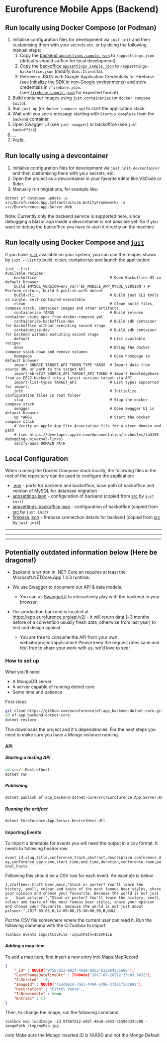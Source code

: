 # Eurofurence Mobile Apps (Backend)

## Run locally using Docker Compose (or Podman)

1. Initialise configuration files for development via `just init` and then customising them with your secrets etc. or by doing the following, manual steps:
   1. Copy the [backend `appsettings.sample.json`](src/Eurofurence.App.Server.Web/appsettings.sample.json) to `/appsettings.json` (defaults should suffice for local development).
   2. Copy the [backoffice `appsettings.sample.json`](src/Eurofurence.App.Backoffice/wwwroot/appsettings.sample.json) to `/appsettings-backoffice.json` (modify `Oidc.ClientId`).
   3. Retrieve a JSON with Google Application Credentials for Firebase (see [Initialize the SDK in non-Google environments](https://firebase.google.com/docs/admin/setup#initialize_the_sdk_in_non-google_environments)) and store credentials in `/firebase.json`.  
   (see [`firebase.sample.json`](src/Eurofurence.App.Server.Web/firebase.sample.json) for expected format)
2. Build container images using `just containerize` (or `docker compose build`).
3. Run `just up` (or `docker compose up`) to start the application stack.
4. Wait until you see a message starting with `Startup complete` from the `backend` container.
5. Open Swagger UI (see `just swagger`) or backoffice (see `just backoffice`).
6. …
7. Profit.

## Run locally using a devcontainer

1. Initialise configuration files for development via `just init-devcontainer` and then customising them with your secrets, etc.
2. Open the project as a devcontainer in your favorite editor like VSCode or Rider.
3. Manually run migrations, for example like:
```
dotnet ef database update -p src/Eurofurence.App.Infrastructure.EntityFramework/ -s src/Eurofurence.App.Server.Web
```

Note:
Currently only the backend service is supported here, since debugging a blazor app inside a devcontainer is not possible yet.
So if you want to debug the backoffice you have to start it directly on the machine. 

## Run locally using Docker Compose and [`just`](https://github.com/casey/just)

If you have [`just`](https://github.com/casey/just) available on your system, you can use the recipes shown by `just --list` to build, clean, containerize and launch the application:

```plain
just --list
Available recipes:
    backoffice                                 # Open Backoffice UI in default browser
    build $MYSQL_VERSION=env_var('EF_MOBILE_APP_MYSQL_VERSION') # Perform restore, build & publish with dotnet
    build-cli                                  # Build just CLI tools as single, self-contained executable
    clean                                      # Clean build files, compose stack, container images and other artifacts
    containerize *ARGS                         # Build release container using spec from docker-compose.yml
    containerize-backoffice-dev                # Build sdk container for backoffice without executing second stage
    containerize-dev                           # Build sdk container for backend without executing second stage
    default                                    # List available recipes
    down                                       # Bring the docker compose stack down and remove volumes
    homepage                                   # Open homepage in default browser
    import SOURCE TARGET_API TOKEN TYPE *ARGS  # Import data from source URL or path to the target API.
    import-kb-ef27 SOURCE_API TARGET_API TOKEN # Import knowledgebase from an EF27 backend into a latest version target via API.
    import-list-types TARGET_API               # List types supported for import.
    init                                       # Initialize configuration files in root folder
    stop                                       # Stop the docker compose stack
    swagger                                    # Open Swagger UI in default browser
    up *ARGS                                   # Start the docker compose stack
    # Verify an Apple App Site Association file for a given domain and path
    # (see https://developer.apple.com/documentation/technotes/tn3155-debugging-universal-links)
    verify-aasa DOMAIN PATH

```

## Local Configuration

When running the Docker Compose stack locally, the following files in the root of the repository can be used to configure the application:

* [.env](/.env) - ports for backend and backoffice, base path of backoffice and version of MySQL for database migration
* [appsettings.json](/appsettings.json) - configuration of backend (copied from [src](/src/Eurofurence.App.Server.Web/appsettings.sample.json) by `just init`)
* [appsettings-backoffice.json](/appsettings-backoffice.json) - configuration of backoffice (copied from [src](/src/Eurofurence.App.Backoffice/wwwroot/appsettings.sample.json) by `just init`)
* [firebase.json](/firebase.json) - firebase connection details for backend (copied from [src](/src/Eurofurence.App.Server.Web/firebase.sample.json) by `just init`)

_________________
_________________
_________________

## Potentially outdated information below (Here be dragons!)

* Backend is written in .NET Core an requires at least the Microsoft.NETCore.App 1.0.3 runtime.

* We use Swagger to document our API & data models.
  * You can us [SwaggerUI](https://app.eurofurence.org/swagger/v2/ui/) to interactively play with the backend in your browser.

* Our production backend is located at <https://app.eurofurence.org/api/v2/> - it will return data (~3 months before of a convention usually fresh data, otherwise from last year) to test and design against.
  * You are free to consume the API from your own website/project/application! Please keep the request rates sane and feel free to share your work with us, we'd love to see!

### How to set up

What you'll need

* A MongoDB server
* A server capable of running dotnet core
* Some time and patience

First steps

```bash
git clone https://github.com/eurofurence/ef-app_backend-dotnet-core.git
cd ef-app_backend-dotnet-core
dotnet restore
```

This downloads the project and it's dependencies. For the next steps you need to make sure you have a Mongo instance running.

#### API

##### Starting a testing API

```bash
cd src/*.Kestrelhost
dotnet run
```

##### Publishing

```bash
dotnet publish ef-app_backend-dotnet-core/src/Eurofurence.App.Server.KestrelHost/Eurofurence.App.Server.KestrelHost.csproj --output "pwd/artifacts" —configuration Release —framework netcoreapp2.0
```

##### Running the artifact

```bash
dotnet Eurofurence.App.Server.KestrelHost.dll
```

#### Importing Events

To import a timetable for events you will need the output in a csv format. It needs to following header row.

`event_id,slug,title,conference_track,abstract,description,conference_day,conference_day_name,start_time,end_time,duration,conference_room,pannel_hosts`

Following this should be a CSV row for each event. An example is below

```csv
1,Craftbeer,Craft beer,main,"Stout or porter? You'll learn the history, smell, colour and taste of the most famous beer styles, share your opinion and choose your favourite. Because the world is not just a    bout pilsner.","Stout or porter? You'll learn the history, smell, colour and taste of the most famous beer styles, share your opinion and choose your favourite. Because the world is not just about pilsner.",2017-03-03,6,14:00:00,15:30:00,90,B,NULL
```

Put the CSV file somewhere  where the current  user can read it. Run the following command with the CliToolbox to import

`toolbox events importCsvFile -inputPath=$CSVFILE`

#### Adding a map item

To add a map item, first insert a new entry into Maps.MapRecord

```json
{
    "_id" : NUUID("9f587d12-e92f-46a8-a053-b1596433ce88"),
    "LastChangeDateTimeUtc" : ISODate("2017-07-26T12:33:03.343Z"),
    "IsDeleted" : 0,
    "ImageId" : NUUID("453d0e1d-7a61-4494-a70e-37261f56c692"),
    "Description" : "Estrel Venue",
    "IsBrowseable" : true,
    "Entries" : []
}
```

Then, to change the image, run the following command

`toolbox map loadImage -id 9f587d12-e92f-46a8-a053-b1596433ce88 -imagePath /tmp/myMap.jpg`

*note* Make sure the Mongo inserted ID is NUUID and not the Mongo Default
